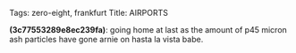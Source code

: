 Tags: zero-eight, frankfurt
Title: AIRPORTS
  
**(3c77553289e8ec239fa)**: going home at last as the amount of p45 micron ash particles have gone arnie on hasta la vista babe.
